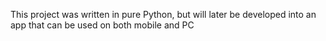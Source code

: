 This project was written in pure Python, but will later be developed into an app that can be used on both mobile and PC
